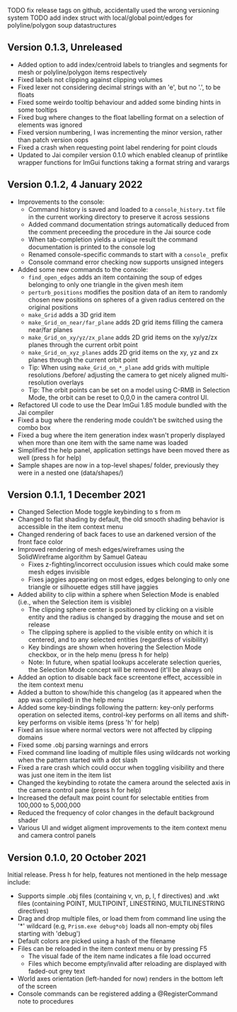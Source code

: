 TODO fix release tags on github, accidentally used the wrong versioning system
TODO add index struct with local/global point/edges for polyline/polygon soup datastructures

## Version 0.1.3, Unreleased

- Added option to add index/centroid labels to triangles and segments for mesh or polyline/polygon items respectively
- Fixed labels not clipping against clipping volumes
- Fixed lexer not considering decimal strings with an 'e', but no '.', to be floats
- Fixed some weirdo tooltip behaviour and added some binding hints in some tooltips
- Fixed bug where changes to the float labelling format on a selection of elements was ignored
- Fixed version numbering, I was incrementing the minor version, rather than patch version oops
- Fixed a crash when requesting point label rendering for point clouds
- Updated to Jai compiler version 0.1.0 which enabled cleanup of printlike wrapper functions for ImGui functions taking a format string and varargs


## Version 0.1.2, 4 January 2022

- Improvements to the console:
  - Command history is saved and loaded to a `console_history.txt` file in the current working directory to preserve it across sessions
  - Added command documentation strings automatically deduced from the comment preceeding the procedure in the Jai source code
  - When tab-completion yields a unique result the command documentation is printed to the console log
  - Renamed console-specific commands to start with a `console_` prefix
  - Console command error checking now supports unsigned integers
- Added some new commands to the console:
  - `find_open_edges` adds an item containing the soup of edges belonging to only one triangle in the given mesh item
  - `perturb_positions` modifies the position data of an item to randomly chosen new positions on spheres of a given radius centered on the original positions
  - `make_Grid` adds a 3D grid item
  - `make_Grid_on_near/far_plane` adds 2D grid items filling the camera near/far planes
  - `make_Grid_on_xy/yz/zx_plane` adds 2D grid items on the xy/yz/zx planes through the current orbit point
  - `make_Grid_on_xyz_planes` adds 2D grid items on the xy, yz and zx planes through the current orbit point
  - Tip: When using `make_Grid_on_*_plane` add grids with multiple resolutions /before/ adjusting the camera to get nicely aligned multi-resolution overlays
  - Tip: The orbit points can be set on a model using C-RMB in Selection Mode, the orbit can be reset to 0,0,0 in the camera control UI.
- Refactored UI code to use the Dear ImGui 1.85 module bundled with the Jai compiler
- Fixed a bug where the rendering mode couldn't be switched using the combo box
- Fixed a bug where the item generation index wasn't properly displayed when more than one item with the same name was loaded
- Simplified the help panel, application settings have been moved there as well (press h for help)
- Sample shapes are now in a top-level shapes/ folder, previously they were in a nested one (data/shapes/)


## Version 0.1.1, 1 December 2021

- Changed Selection Mode toggle keybinding to s from m
- Changed to flat shading by default, the old smooth shading behavior is accessible in the item context menu
- Changed rendering of back faces to use an darkened version of the front face color
- Improved rendering of mesh edges/wireframes using the SolidWireframe algorithm by Samuel Gateau
  - Fixes z-fighting/incorrect occulusion issues which could make some mesh edges invisible
  - Fixes jaggies appearing on most edges, edges belonging to only one triangle or silhouette edges still have jaggies
- Added ability to clip within a sphere when Selection Mode is enabled (i.e., when the Selection item is visible)
  - The clipping sphere center is positioned by clicking on a visible entity and the radius is changed by dragging the mouse and set on release
  - The clipping sphere is applied to the visible entity on which it is centered, and to any selected entities (regardless of visibility)
  - Key bindings are shown when hovering the Selection Mode checkbox, or in the help menu (press h for help)
  - Note: In future, when spatial lookups accelerate selection queries, the Selection Mode concept will be removed (it'll be always on)
- Added an option to disable back face screentone effect, accessible in the item context menu
- Added a button to show/hide this changelog (as it appeared when the app was compiled) in the help menu
- Added some key-bindings following the pattern: key-only performs operation on selected items, control-key performs on all items and shift-key performs on visible items (press 'h' for help)
- Fixed an issue where normal vectors were not affected by clipping domains
- Fixed some .obj parsing warnings and errors
- Fixed command line loading of multiple files using wildcards not working when the pattern started with a dot slash
- Fixed a rare crash which could occur when toggling visibility and there was just one item in the item list
- Changed the keybinding to rotate the camera around the selected axis in the camera control pane (press h for help)
- Increased the default max point count for selectable entities from 100,000 to 5,000,000
- Reduced the frequency of color changes in the default background shader
- Various UI and widget aligment improvements to the item context menu and camera control panels


## Version 0.1.0, 20 October 2021

Initial release. Press h for help, features not mentioned in the help message include:

- Supports simple .obj files (containing v, vn, p, l, f directives) and .wkt files (containing POINT, MULTIPOINT, LINESTRING, MULTILINESTRING directives)
- Drag and drop multiple files, or load them from command line using the '*' wildcard (e.g, `Prism.exe debug*obj` loads all non-empty obj files starting with 'debug')
- Default colors are picked using a hash of the filename
- Files can be reloaded in the item context menu or by pressing F5
  - The visual fade of the item name indicates a file load occurred
  - Files which become empty/invalid after reloading are displayed with faded-out grey text
- World axes orientation (left-handed for now) renders in the bottom left of the screen
- Console commands can be registered adding a @RegisterCommand note to procedures
